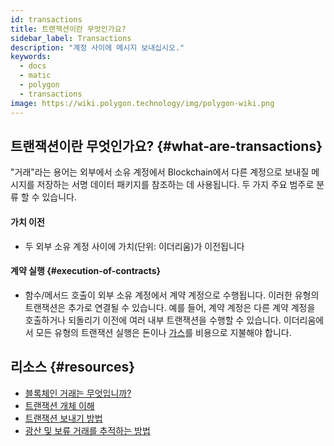 ```yaml
---
id: transactions
title: 트랜잭션이란 무엇인가요?
sidebar_label: Transactions
description: "계정 사이에 메시지 보내십시오."
keywords:
  - docs
  - matic
  - polygon
  - transactions
image: https://wiki.polygon.technology/img/polygon-wiki.png
---
```


## 트랜잭션이란 무엇인가요? {#what-are-transactions}

"거래"라는 용어는 외부에서 소유 계정에서 Blockchain에서 다른 계정으로 보내질 메시지를 저장하는 서명 데이터 패키지를 참조하는 데 사용됩니다. 두 가지 주요 범주로 분류 할 수 있습니다.

#### **가치 이전**

- 두 외부 소유 계정 사이에 가치(단위: 이더리움)가 이전됩니다

#### 계약 실행 {#execution-of-contracts}

- 함수/메서드 호출이 외부 소유 계정에서 계약 계정으로 수행됩니다. 이러한 유형의 트랜잭션은 추가로 연결될 수 있습니다. 예를 들어, 계약 계정은 다른 계약 계정을 호출하거나 되돌리기 이전에 여러 내부 트랜잭션을 수행할 수 있습니다. 이더리움에서 모든 유형의 트랜잭션 실행은 돈이나 [가스](/docs/home/blockchain-basics/gas)를 비용으로 지불해야 합니다.

## 리소스 {#resources}

- [블록체인 거래는 무엇입니까?](https://coincentral.com/what-is-a-blockchain-transaction-anyway/)
- [트랜잭션 개체 이해](https://docs.alchemy.com/docs/understanding-the-transaction-object-on-ethereum)
- [트랜잭션 보내기 방법](https://docs.alchemy.com/docs/how-to-send-transactions-on-ethereum)
- [광산 및 보류 거래를 추적하는 방법](https://docs.alchemy.com/docs/how-to-track-mined-and-pending-ethereum-transactions)
